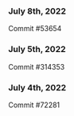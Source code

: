 ### July 8th, 2022

Commit #53654

### July 5th, 2022

Commit #314353


### July 4th, 2022

Commit #72281
